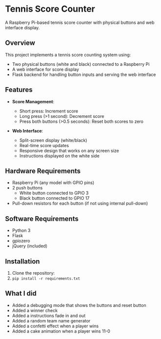 # Tennis Score Counter

A Raspberry Pi-based tennis score counter with physical buttons and web interface display.

## Overview

This project implements a tennis score counting system using:
- Two physical buttons (white and black) connected to a Raspberry Pi
- A web interface for score display
- Flask backend for handling button inputs and serving the web interface

## Features

- **Score Management**:
  - Short press: Increment score
  - Long press (>1 second): Decrement score
  - Press both buttons (>0.5 seconds): Reset both scores to zero

- **Web Interface**:
  - Split-screen display (white/black)
  - Real-time score updates
  - Responsive design that works on any screen size
  - Instructions displayed on the white side

## Hardware Requirements

- Raspberry Pi (any model with GPIO pins)
- 2 push buttons
  - White button connected to GPIO 3
  - Black button connected to GPIO 17
- Pull-down resistors for each button (if not using internal pull-down)

## Software Requirements

- Python 3
- Flask
- gpiozero
- jQuery (included)

## Installation

1. Clone the repository:
2. `pip install -r requirements.txt`

## What I did
- Added a debugging mode that shows the buttons and reset button
- Added a winner check
- Added a instructions fade in and out
- Added a random team name generator
- Added a confetti effect when a player wins
- Added a cake animation when a player wins 11-0

